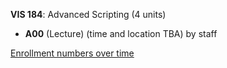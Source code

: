 **VIS 184**: Advanced Scripting (4 units)

- **A00** (Lecture) (time and location TBA) by staff

[Enrollment numbers over time](./VIS184.tsv)

